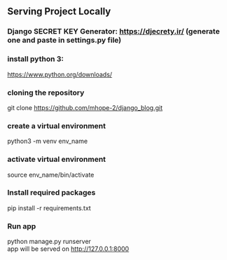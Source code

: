 ## Serving Project Locally

### Django SECRET KEY Generator: https://djecrety.ir/ (generate one and paste in settings.py file)

### install python 3: 
https://www.python.org/downloads/

### cloning the repository
git clone https://github.com/mhope-2/django_blog.git

### create a virtual environment
python3 -m venv env_name

### activate virtual environment
source env_name/bin/activate 

### Install required packages
pip install -r requirements.txt

### Run app
python manage.py runserver<br>
app will be served on http://127.0.0.1:8000<br>


